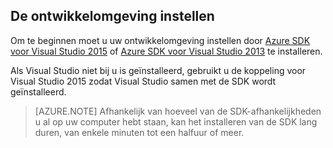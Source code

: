 ## <a name="setupdevenv"></a>De ontwikkelomgeving instellen

Om te beginnen moet u uw ontwikkelomgeving instellen door [Azure SDK voor Visual Studio 2015](http://go.microsoft.com/fwlink/?linkid=518003) of [Azure SDK voor Visual Studio 2013](http://go.microsoft.com/fwlink/?LinkID=324322) te installeren.

Als Visual Studio niet bij u is geïnstalleerd, gebruikt u de koppeling voor Visual Studio 2015 zodat Visual Studio samen met de SDK wordt geïnstalleerd.

>[AZURE.NOTE] Afhankelijk van hoeveel van de SDK-afhankelijkheden u al op uw computer hebt staan, kan het installeren van de SDK lang duren, van enkele minuten tot een halfuur of meer.



<!--HONumber=Aug16_HO4-->



